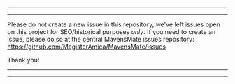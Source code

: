 *****
*****

Please do not create a new issue in this repository, we've left issues open on this project for SEO/historical purposes *only*. If you need to create an issue, please do so at the central MavensMate issues repository: https://github.com/MagisterAmica/MavensMate/issues

Thank you!

*****
*****
